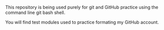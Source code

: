 This repository is being used purely for git and
GitHub practice using the command line git bash shell.

You will find test modules used to practice formating
my GitHub account.
